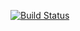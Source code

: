 [![Build Status](https://travis-ci.org/KastorDriver/ContactsFilter.svg?branch=master)](https://travis-ci.org/KastorDriver/ContactsFilter)
